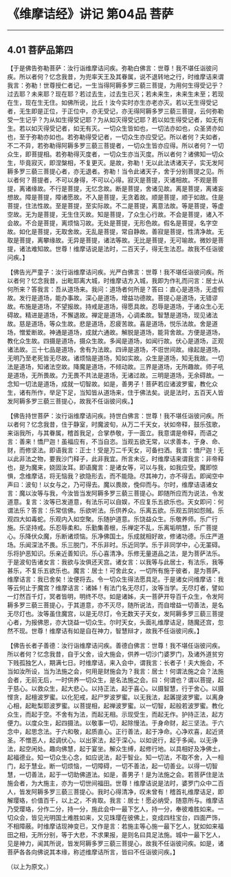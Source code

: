 # 《维摩诘经》讲记 第04品 菩萨

------

## 4.01 菩萨品第四

【于是佛告弥勒菩萨：汝行诣维摩诘问疾。弥勒白佛言：世尊！我不堪任诣彼问疾。所以者何？忆念我昔，为兜率天王及其眷属，说不退转地之行，时维摩诘来谓我言：弥勒！世尊授仁者记，一生当得阿耨多罗三藐三菩提，为用何生得受记乎？过去耶？未来耶？现在耶？若过去生，过去生已灭；若未来生，未来生未至；若现在生，现在生无住。如佛所说，比丘！汝今实时亦生亦老亦灭。若以无生得受记者，无生即是正位，于正位中，亦无受记，亦无得阿耨多罗三藐三菩提，云何弥勒受一生记乎？为从如生得受记耶？为从如灭得受记耶？若以如生得受记者，如无有生。若以如灭得受记者，如无有灭。一切众生皆如也，一切法亦如也，众圣贤亦如也，至于弥勒亦如也。若弥勒得受记者，一切众生亦应受记。所以者何？夫如者，不二不异，若弥勒得阿耨多罗三藐三菩提者，一切众生皆亦应得。所以者何？一切众生，即菩提相。若弥勒得灭度者，一切众生亦当灭度。所以者何？诸佛知一切众生，毕竟寂灭，即涅槃相，不复更灭。是故，弥勒！无以此法诱诸天子，实无发阿耨多罗三藐三菩提心者，亦无退者。弥勒！当令此诸天子，舍于分别菩提之见。所以者何？菩提者，不可以身得，不可以心得。寂灭是菩提，灭诸相故。不观是菩提，离诸缘故。不行是菩提，无忆念故。断是菩提，舍诸见故。离是菩提，离诸妄想故。障是菩提，障诸愿故。不入是菩提，无贪着故。顺是菩提，顺于如故。住是菩提，住法性故。至是菩提，至实际故。不二是菩提，离意法故。等是菩提，等虚空故。无为是菩提，无生住灭故。知是菩提，了众生心行故。不会是菩提，诸入不会故。不合是菩提，离烦恼习故。无处是菩提，无形色故。假名是菩提，名字空故。如化是菩提，无取舍故。无乱是菩提，常自静故。善寂是菩提，性清净故。无取是菩提，离攀缘故。无异是菩提，诸法等故。无比是菩提，无可喻故。微妙是菩提，诸法难知故。世尊！维摩诘说是法时，二百天子，得无生法忍。故我不任诣彼问疾。】

【佛告光严童子：汝行诣维摩诘问疾。光严白佛言：世尊！我不堪任诣彼问疾。所以者何？忆念我昔，出毗耶离大城，时维摩诘方入城，我即为作礼而问言：居士从何所来？答我言：吾从道场来。我问：道场者何所是？答曰：直心是道场，无虚假故。发行是道场，能办事故。深心是道场，增益功德故。菩提心是道场，无错谬故。布施是道场，不望报故。持戒是道场，得愿具故。忍辱是道场，于诸众生心无碍故。精进是道场，不懈退故。禅定是道场，心调柔故。智慧是道场，现见诸法故。慈是道场，等众生故。悲是道场，忍疲苦故。喜是道场，悦乐法故。舍是道场，憎爱断故。神通是道场，成就六通故。解脱是道场，能背舍故。方便是道场，教化众生故。四摄是道场，摄众生故。多闻是道场，如闻行故。伏心是道场，正观诸法故。三十七品是道场，舍有为法故。四谛是道场，不诳世间故。缘起是道场，无明乃至老死皆无尽故。诸烦恼是道场，知如实故。众生是道场，知无我故。一切法是道场，知诸法空故。降魔是道场，不倾动故。三界是道场，无所趣故。师子吼是道场，无所畏故。力无畏不共法是道场，无诸过故。三明是道场，无余碍故。一念知一切法是道场，成就一切智故。如是，善男子！菩萨若应诸波罗蜜，教化众生，诸有所作，举足下足，当知皆从道场来，住于佛法矣。说是法时，五百天人皆发阿耨多罗三藐三菩提心，故我不任诣彼问疾。】

【佛告持世菩萨：汝行诣维摩诘问疾。持世白佛言：世尊！我不堪任诣彼问疾。所以者何？忆念我昔，住于静室，时魔波旬，从万二千天女，状如帝释，鼓乐弦歌，来诣我所，与其眷属，稽首我足，合掌恭敬，于一面立。我意谓是帝释，而语之言：善来！憍尸迦！虽福应有，不当自恣。当观五欲无常，以求善本，于身、命、财，而修坚法。即语我言：正士！受是万二千天女，可备扫洒。我言：憍尸迦！无以此非法之物，要我沙门释子，此非我宜。所言未讫，时维摩诘来谓我言：非帝释也，是为魔来，娆固汝耳。即语魔言：是诸女等，可以与我，如我应受。魔即惊惧，念维摩诘，将无恼我？欲隐形去，而不能隐。尽其神力，亦不得去。即闻空中声曰：波旬！以女与之，乃可得去。魔以畏故，俛仰而与。尔时，维摩诘语诸女言：魔以汝等与我，今汝皆当发阿耨多罗三藐三菩提心。即随所应而为说法，令发道意。复言：汝等已发道意，有法乐可以自娱，不应复乐五欲乐也。天女即问：何谓法乐？答言：乐常信佛。乐欲听法。乐供养众。乐离五欲。乐观五阴如怨贼。乐观四大如毒蛇。乐观内入如空聚。乐随护道意。乐饶益众生。乐敬养师。乐广行施。乐坚持戒。乐忍辱柔和。乐勤集善根，乐禅定不乱，乐离垢明慧，乐广菩提心。乐降伏众魔，乐断诸烦恼。乐净佛国土。乐成就相好故，修诸功德。乐庄严道场。乐闻深法不畏。乐三脱门，不乐非时。乐近同学。乐于非同学中，心无罣碍。乐将护恶知识。乐亲近善知识。乐心喜清净。乐修无量道品之法，是为菩萨法乐。于是波旬告诸女言：我欲与汝俱还天宫。诸女言：以我等与此居士，有法乐，我等甚乐，不复乐五欲乐也。魔言：居士！可舍此女，一切所有施于彼者，是为菩萨。维摩诘言：我已舍矣！汝便将去。令一切众生得法愿具足。于是诸女问维摩诘：我等云何止于魔宫？维摩诘言：诸姊！有法门名无尽灯，汝等当学。无尽灯者，譬如一灯然百千灯，冥者皆明，明终不尽。如是诸姊，夫一菩萨开导百千众生，令发阿耨多罗三藐三菩提心，于其道意，亦不灭尽，随所说法，而自增益一切善法，是名无尽灯也。汝等虽住魔宫，以是无尽灯，令无数天子天女，发阿耨多罗三藐三菩提心者，为报佛恩，亦大饶益一切众生。尔时天女，头面礼维摩诘足，随魔还宫，忽然不现。世尊！维摩诘有如是自在神力，智慧辩才，故我不任诣彼问疾。】

【佛告长者子善德：汝行诣维摩诘问疾。善德白佛言：世尊！我不堪任诣彼问疾。所以者何？忆念我昔，自于父舍，设大施会，供养一切沙门婆罗门，及诸外道贫穷下贱孤独乞人，期满七日。时维摩诘，来入会中，谓我言：长者子！夫大施会，不当如汝所设，当为法施之会，何用是财施会为？我言：居士！何谓法施之会？法施会者，无前无后，一时供养一切众生，是名法施之会。曰：何谓也？谓以菩提，起于慈心。以救众生，起大悲心。以持正法，起于喜心。以摄智慧，行于舍心。以摄悭贪，起檀波罗蜜。以化犯戒，起尸罗波罗蜜。以无我法，起羼提波罗蜜。以离身心相，起毗梨耶波罗蜜。以菩提相，起禅波罗蜜。以一切智，起般若波罗蜜。教化众生，而起于空。不舍有为法，而起无相。示现受生，而起无作。护持正法，起方便力。以度众生，起四摄法。以敬事一切，起除慢法。于身命财，起三坚法。于六念中，起思念法。于六和敬，起质直心。正行善法，起于净命。心净欢喜，起近贤圣。不憎恶人，起调伏心。以出家法，起于深心。以如说行，起于多闻。以无诤法，起空闲处。趣向佛慧，起于宴坐。解众生缚，起修行地。以具相好及净佛土，起福德业。知一切众生心念，如应说法，起于智业。知一切法，不取不舍，入一相门，起于慧业。断一切烦恼，一切障碍，一切不善法，起一切善业。以得一切智慧，一切善法，起于一切助佛道法。如是，善男子！是为法施之会。若菩萨住是法施会者，为大施主，亦为一切世间福田。世尊！维摩诘说是法时，婆罗门众中二百人，皆发阿耨多罗三藐三菩提心。我时心得清净，叹未曾有！稽首礼维摩诘足，即解璎珞，价值百千，以上之，不肯取。我言：居士！愿必纳受，随意所与。维摩诘乃受璎珞，分作二分，持一分，施此会中一最下乞人，持一分，奉彼难胜如来。一切众会，皆见光明国土难胜如来，又见珠璎在彼佛上，变成四柱宝台，四面严饰，不相障蔽。时维摩诘现神变已，又作是言：若施主等心施一最下乞人，犹如如来福田之相，无所分别，等于大悲，不求果报，是则名曰具足法施。城中一最下乞人，见是神力，闻其所说，皆发阿耨多罗三藐三菩提心，故我不任诣彼问疾。如是，诸菩萨各各向佛说其本缘，称述维摩诘所言，皆曰不任诣彼问疾。】

（以上为原文。）

